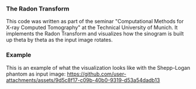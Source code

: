 ### The Radon Transform
This code was written as part of the seminar "Computational Methods for X-ray Computed Tomography" at the Technical University of Munich.
It implements the Radon Transform and visualizes how the sinogram is built up theta by theta as the input image rotates.

### Example
This is an example of what the visualization looks like with the Shepp-Logan phantom as input image:
https://github.com/user-attachments/assets/9d5c8f17-c09b-40b0-9319-d53a54dadb13
